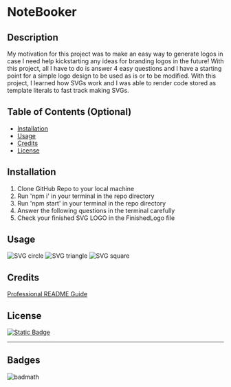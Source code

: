# NoteBooker

## Description

My motivation for this project was to make an easy way to generate logos in case I need help kickstarting any ideas for branding logos in the future!
With this project, all I have to do is answer 4 easy questions and I have a starting point for a simple logo design to be used as is or to be modified.
With this project, I learned how SVGs work and I was able to render code stored as template literals to fast track making SVGs.

## Table of Contents (Optional)

- [Installation](#installation)
- [Usage](#usage)
- [Credits](#credits)
- [License](#license)

## Installation

1. Clone GitHub Repo to your local machine
2. Run 'npm i' in your terminal in the repo directory
3. Run 'npm start' in your terminal in the repo directory
4. Answer the following questions in the terminal carefully
5. Check your finished SVG LOGO in the FinishedLogo file

## Usage

![SVG circle](images/MDcircle.png)
![SVG triangle](images/MDtriangle.png)
![SVG square](images/MDsquare.png)

## Credits

[Professional README Guide](https://coding-boot-camp.github.io/full-stack/github/professional-readme-guide)

## License

[![Static Badge](https://img.shields.io/badge/Liscense-MIT-blue)](https://choosealicense.com/licenses/mit/)

---

## Badges

![badmath](https://img.shields.io/github/languages/top/lernantino/badmath)
